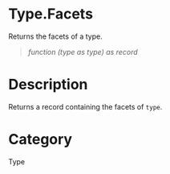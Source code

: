 ﻿# Type.Facets
Returns the facets of a type.
> _function (type as type) as record_
# Description 
Returns a record containing the facets of <code>type</code>.
# Category 
Type
